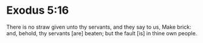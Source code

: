 # Exodus 5:16

There is no straw given unto thy servants, and they say to us, Make brick: and, behold, thy servants [are] beaten; but the fault [is] in thine own people.